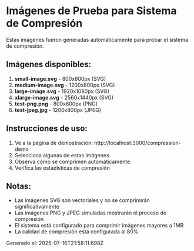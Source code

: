 # Imágenes de Prueba para Sistema de Compresión

Estas imágenes fueron generadas automáticamente para probar el sistema de compresión.

## Imágenes disponibles:

1. **small-image.svg** - 800x600px (SVG)
2. **medium-image.svg** - 1200x800px (SVG)
3. **large-image.svg** - 1920x1080px (SVG)
4. **xlarge-image.svg** - 2560x1440px (SVG)
5. **test-png.png** - 800x600px (PNG)
6. **test-jpeg.jpg** - 1200x800px (JPEG)

## Instrucciones de uso:

1. Ve a la página de demostración: http://localhost:3000/compression-demo
2. Selecciona algunas de estas imágenes
3. Observa cómo se comprimen automáticamente
4. Verifica las estadísticas de compresión

## Notas:

- Las imágenes SVG son vectoriales y no se comprimirán significativamente
- Las imágenes PNG y JPEG simuladas mostrarán el proceso de compresión
- El sistema está configurado para comprimir imágenes mayores a 1MB
- La calidad de compresión está configurada al 80%

Generado el: 2025-07-16T21:58:11.698Z
